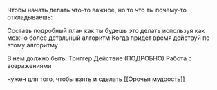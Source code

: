Чтобы начать делать что-то важное, но то что ты почему-то откладываешь:

Составь подробный план как ты будешь это делать используя как можно более детальный алгоритм
Когда придет время действуй по этому алгоритму

В нем должно быть:
Триггер
Действие (ПОДРОБНО)
Работа  с возражениями

нужен для того, чтобы взять и сделать [[Орочья мудрость]]